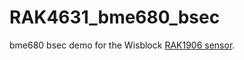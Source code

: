 # RAK4631_bme680_bsec

bme680 bsec demo for the Wisblock [RAK1906 sensor](https://store.rakwireless.com/products/rak1906-bme680-environment-sensor).